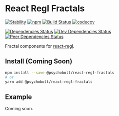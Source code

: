 # React Regl Fractals

[![Stability](https://img.shields.io/badge/Stability-Experimental-Orange.svg)](https://nodejs.org/api/documentation.html#documentation_stability_index)
[![npm](https://img.shields.io/npm/v/@psychobolt/react-regl-fractals.svg)](https://www.npmjs.com/package/@psychobolt/react-regl-fractals)
[![Build Status](https://travis-ci.org/psychobolt/react-regl.svg?branch=master)](https://travis-ci.org/psychobolt/react-regl)
[![codecov](https://codecov.io/gh/psychobolt/react-regl/branch/master/graph/badge.svg?flag=react-regl-fractals)](https://codecov.io/gh/psychobolt/react-regl/tree/master/packages/react-regl-fractals)

[![Dependencies Status](https://david-dm.org/psychobolt/react-regl/status.svg?path=packages/react-regl-fractals)](https://david-dm.org/psychobolt/react-regl?path=packages/react-regl-fractals)
[![Dev Dependencies Status](https://david-dm.org/psychobolt/react-regl/dev-status.svg?path=packages/react-regl-fractals)](https://david-dm.org/psychobolt/react-regl?path=packages/react-regl-fractals&type=dev)
[![Peer Dependencies Status](https://david-dm.org/psychobolt/react-regl/peer-status.svg?path=packages/react-regl-fractals)](https://david-dm.org/psychobolt/react-regl?path=packages/react-regl-fractals&type=peer)

Fractal components for [react-regl](https://github.com/psychobolt/react-regl).

## Install (Coming Soon)

```sh
npm install --save @psychobolt/react-regl-fractals
# or 
yarn add @psychobolt/react-regl-fractals
```

## Example

Coming soon.
